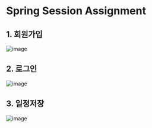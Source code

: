 # Spring Session Assignment

## 1. 회원가입
![image](https://github.com/user-attachments/assets/4fde8780-69b8-445c-8504-02639676c4bf)

## 2. 로그인
![image](https://github.com/user-attachments/assets/9fba61ac-9e1c-4737-84ee-5f112a5e9bcb)

## 3. 일정저장
![image](https://github.com/user-attachments/assets/0dc54830-7688-4b2a-a751-8284c0bc0658)
